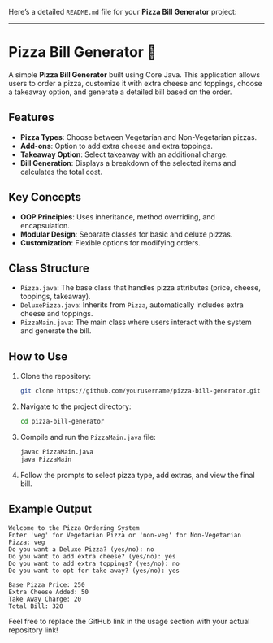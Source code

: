 Here’s a detailed `README.md` file for your **Pizza Bill Generator** project:

---

# Pizza Bill Generator 🍕

A simple **Pizza Bill Generator** built using Core Java. This application allows users to order a pizza, customize it with extra cheese and toppings, choose a takeaway option, and generate a detailed bill based on the order.

## Features
- **Pizza Types**: Choose between Vegetarian and Non-Vegetarian pizzas.
- **Add-ons**: Option to add extra cheese and extra toppings.
- **Takeaway Option**: Select takeaway with an additional charge.
- **Bill Generation**: Displays a breakdown of the selected items and calculates the total cost.

## Key Concepts
- **OOP Principles**: Uses inheritance, method overriding, and encapsulation.
- **Modular Design**: Separate classes for basic and deluxe pizzas.
- **Customization**: Flexible options for modifying orders.

## Class Structure
- `Pizza.java`: The base class that handles pizza attributes (price, cheese, toppings, takeaway).
- `DeluxePizza.java`: Inherits from `Pizza`, automatically includes extra cheese and toppings.
- `PizzaMain.java`: The main class where users interact with the system and generate the bill.

## How to Use
1. Clone the repository:
    ```bash
    git clone https://github.com/yourusername/pizza-bill-generator.git
    ```
2. Navigate to the project directory:
    ```bash
    cd pizza-bill-generator
    ```
3. Compile and run the `PizzaMain.java` file:
    ```bash
    javac PizzaMain.java
    java PizzaMain
    ```
4. Follow the prompts to select pizza type, add extras, and view the final bill.

## Example Output
```
Welcome to the Pizza Ordering System
Enter 'veg' for Vegetarian Pizza or 'non-veg' for Non-Vegetarian Pizza: veg
Do you want a Deluxe Pizza? (yes/no): no
Do you want to add extra cheese? (yes/no): yes
Do you want to add extra toppings? (yes/no): no
Do you want to opt for take away? (yes/no): yes

Base Pizza Price: 250
Extra Cheese Added: 50
Take Away Charge: 20
Total Bill: 320
```
Feel free to replace the GitHub link in the usage section with your actual repository link!
